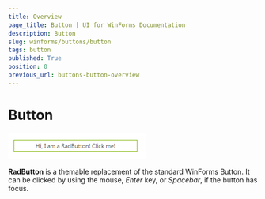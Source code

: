 ```yaml
---
title: Overview
page_title: Button | UI for WinForms Documentation
description: Button
slug: winforms/buttons/button
tags: button
published: True
position: 0
previous_url: buttons-button-overview
---
```


# Button

![buttons-button-overview 001](images/buttons-button-overview001.png)

__RadButton__ is a themable replacement of the standard WinForms Button. It can be clicked by using the mouse, *Enter* key, or *Spacebar*, if the button has focus.
        

        
